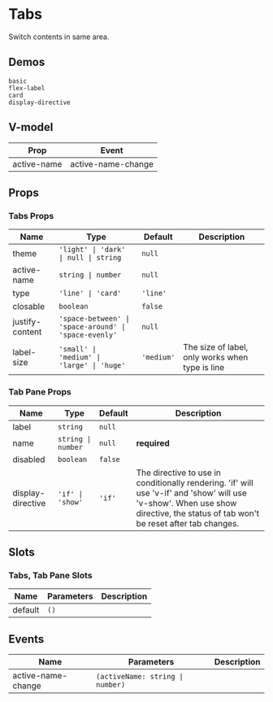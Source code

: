 # Tabs
Switch contents in same area.
## Demos
```demo
basic
flex-label
card
display-directive
```
## V-model
|Prop|Event|
|-|-|
|active-name|active-name-change|

## Props
### Tabs Props
|Name|Type|Default|Description|
|-|-|-|-|
|theme|`'light' \| 'dark' \| null \| string`|`null`||
|active-name|`string \| number`|`null`||
|type|`'line' \| 'card'`|`'line'`||
|closable|`boolean`|`false`||
|justify-content|`'space-between' \| 'space-around' \| 'space-evenly'`|`null`||
|label-size|`'small' \| 'medium' \| 'large' \| 'huge'`|`'medium'`|The size of label, only works when type is line|

### Tab Pane Props
|Name|Type|Default|Description|
|-|-|-|-|
|label|`string`|`null`||
|name|`string \| number`|`null`|**required**|
|disabled|`boolean`|`false`||
|display-directive|`'if' \| 'show'`|`'if'`|The directive to use in conditionally rendering. 'if' will use 'v-if' and 'show' will use 'v-show'. When use show directive, the status of tab won't be reset after tab changes.|

## Slots
### Tabs, Tab Pane Slots
|Name|Parameters|Description|
|-|-|-|
|default|`()`||


## Events
|Name|Parameters|Description|
|-|-|-|
|active-name-change|`(activeName: string \| number)`||